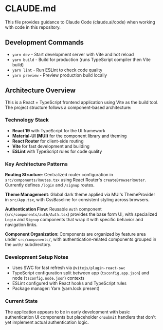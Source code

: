 # CLAUDE.md

This file provides guidance to Claude Code (claude.ai/code) when working with code in this repository.

## Development Commands

- `yarn dev` - Start development server with Vite and hot reload
- `yarn build` - Build for production (runs TypeScript compiler then Vite build)
- `yarn lint` - Run ESLint to check code quality
- `yarn preview` - Preview production build locally

## Architecture Overview

This is a React + TypeScript frontend application using Vite as the build tool. The project structure follows a component-based architecture:

### Technology Stack
- **React 19** with TypeScript for the UI framework
- **Material-UI (MUI)** for the component library and theming
- **React Router** for client-side routing
- **Vite** for fast development and building
- **ESLint** with TypeScript rules for code quality

### Key Architecture Patterns

**Routing Structure**: Centralized router configuration in `src/components/Routes.tsx` using React Router's `createBrowserRouter`. Currently defines `/login` and `/signup` routes.

**Theme Management**: Global dark theme applied via MUI's ThemeProvider in `src/App.tsx`, with CssBaseline for consistent styling across browsers.

**Authentication Flow**: Reusable `Auth` component (`src/components/auth/Auth.tsx`) provides the base form UI, with specialized `Login` and `Signup` components that wrap it with specific behavior and navigation links.

**Component Organization**: Components are organized by feature area under `src/components/`, with authentication-related components grouped in the `auth/` subdirectory.

### Development Setup Notes

- Uses SWC for fast refresh via `@vitejs/plugin-react-swc`
- TypeScript configuration split between app (`tsconfig.app.json`) and node (`tsconfig.node.json`) contexts
- ESLint configured with React hooks and TypeScript rules
- Package manager: Yarn (yarn.lock present)

### Current State
The application appears to be in early development with basic authentication UI components but placeholder `onSubmit` handlers that don't yet implement actual authentication logic.